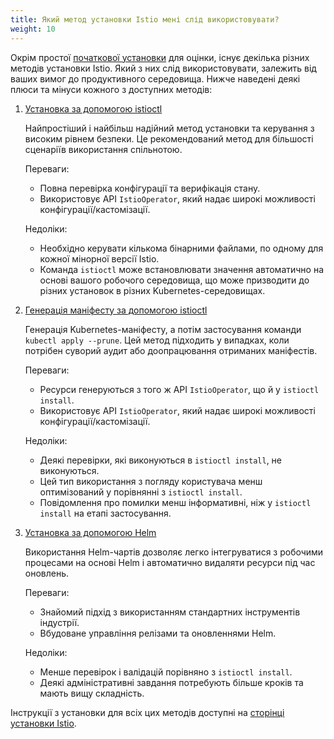 ```yaml
---
title: Який метод установки Istio мені слід використовувати?
weight: 10
---
```


Окрім простої [початкової установки](/docs/setup/getting-started) для оцінки, існує декілька різних методів установки Istio. Який з них слід використовувати, залежить від ваших вимог до продуктивного середовища. Нижче наведені деякі плюси та мінуси кожного з доступних методів:

1. [Установка за допомогою istioctl](/docs/setup/install/istioctl/)

    Найпростіший і найбільш надійний метод установки та керування з високим рівнем безпеки. Це рекомендований метод для більшості сценаріїв використання спільнотою.

    Переваги:

    - Повна перевірка конфігурації та верифікація стану.
    - Використовує API `IstioOperator`, який надає широкі можливості конфігурації/кастомізації.

    Недоліки:

    - Необхідно керувати кількома бінарними файлами, по одному для кожної мінорної версії Istio.
    - Команда `istioctl` може встановлювати значення автоматично на основі вашого робочого середовища, що може призводити до різних установок в різних Kubernetes-середовищах.

2. [Генерація маніфесту за допомогою istioctl](/docs/setup/install/istioctl/#generate-a-manifest-before-installation)

    Генерація Kubernetes-маніфесту, а потім застосування команди `kubectl apply --prune`. Цей метод підходить у випадках, коли потрібен суворий аудит або доопрацювання отриманих маніфестів.

    Переваги:

    - Ресурси генеруються з того ж API `IstioOperator`, що й у `istioctl install`.
    - Використовує API `IstioOperator`, який надає широкі можливості конфігурації/кастомізації.

    Недоліки:

    - Деякі перевірки, які виконуються в `istioctl install`, не виконуються.
    - Цей тип використання з погляду користувача менш оптимізований у порівнянні з `istioctl install`.
    - Повідомлення про помилки менш інформативні, ніж у `istioctl install` на етапі застосування.

3. [Установка за допомогою Helm](/docs/setup/install/helm/)

    Використання Helm-чартів дозволяє легко інтегруватися з робочими процесами на основі Helm і автоматично видаляти ресурси під час оновлень.

    Переваги:

    - Знайомий підхід з використанням стандартних інструментів індустрії.
    - Вбудоване управління релізами та оновленнями Helm.

    Недоліки:

    - Менше перевірок і валідацій порівняно з `istioctl install`.
    - Деякі адміністративні завдання потребують більше кроків та мають вищу складність.

Інструкції з установки для всіх цих методів доступні на [сторінці установки Istio](/docs/setup/install).
